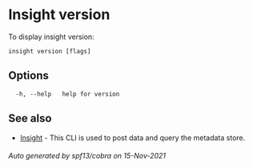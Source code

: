 # Insight version

To display insight version:

```
insight version [flags]
```

## <a id='options'></a>Options

```
  -h, --help   help for version
```

## <a id='see-also'></a>See also

* [Insight](insight.md)	 - This CLI is used to post data and query the metadata store.

###### Auto generated by spf13/cobra on 15-Nov-2021
